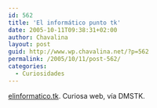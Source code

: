 ```yaml
---
id: 562
title: 'El informático punto tk'
date: 2005-10-11T09:38:31+02:00
author: Chavalina
layout: post
guid: http://www.wp.chavalina.net/?p=562
permalink: /2005/10/11/post-562/
categories:
  - Curiosidades
---
```

<a href="http://www.elinformatico.tk/" target="_blank">elinformatico.tk</a>. Curiosa web, v&iacute;a DMSTK.